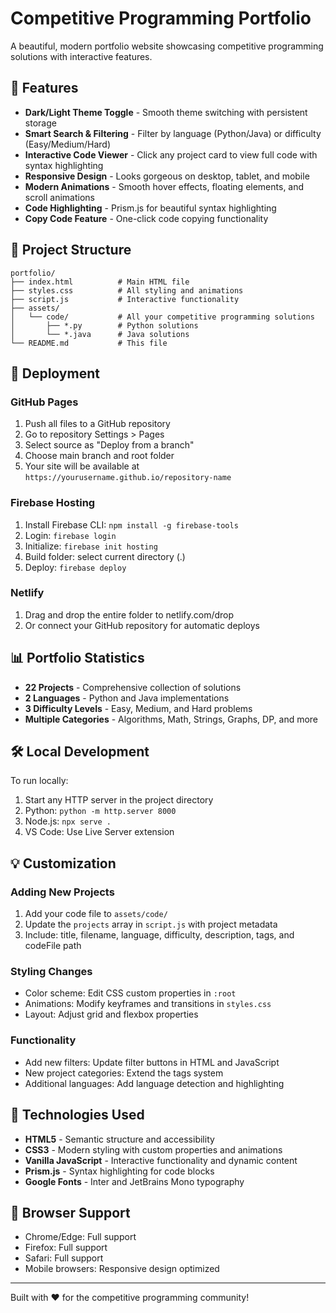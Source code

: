 # Competitive Programming Portfolio

A beautiful, modern portfolio website showcasing competitive programming solutions with interactive features.

## 🌟 Features

- **Dark/Light Theme Toggle** - Smooth theme switching with persistent storage
- **Smart Search & Filtering** - Filter by language (Python/Java) or difficulty (Easy/Medium/Hard)
- **Interactive Code Viewer** - Click any project card to view full code with syntax highlighting
- **Responsive Design** - Looks gorgeous on desktop, tablet, and mobile
- **Modern Animations** - Smooth hover effects, floating elements, and scroll animations
- **Code Highlighting** - Prism.js for beautiful syntax highlighting
- **Copy Code Feature** - One-click code copying functionality

## 📁 Project Structure

```
portfolio/
├── index.html          # Main HTML file
├── styles.css          # All styling and animations
├── script.js           # Interactive functionality
├── assets/
│   └── code/           # All your competitive programming solutions
│       ├── *.py        # Python solutions
│       └── *.java      # Java solutions
└── README.md           # This file
```

## 🚀 Deployment

### GitHub Pages

1. Push all files to a GitHub repository
2. Go to repository Settings > Pages
3. Select source as "Deploy from a branch"
4. Choose main branch and root folder
5. Your site will be available at `https://yourusername.github.io/repository-name`

### Firebase Hosting

1. Install Firebase CLI: `npm install -g firebase-tools`
2. Login: `firebase login`
3. Initialize: `firebase init hosting`
4. Build folder: select current directory (.)
5. Deploy: `firebase deploy`

### Netlify

1. Drag and drop the entire folder to netlify.com/drop
2. Or connect your GitHub repository for automatic deploys

## 📊 Portfolio Statistics

- **22 Projects** - Comprehensive collection of solutions
- **2 Languages** - Python and Java implementations
- **3 Difficulty Levels** - Easy, Medium, and Hard problems
- **Multiple Categories** - Algorithms, Math, Strings, Graphs, DP, and more

## 🛠️ Local Development

To run locally:

1. Start any HTTP server in the project directory
2. Python: `python -m http.server 8000`
3. Node.js: `npx serve .`
4. VS Code: Use Live Server extension

## 💡 Customization

### Adding New Projects

1. Add your code file to `assets/code/`
2. Update the `projects` array in `script.js` with project metadata
3. Include: title, filename, language, difficulty, description, tags, and codeFile path

### Styling Changes

- Color scheme: Edit CSS custom properties in `:root`
- Animations: Modify keyframes and transitions in `styles.css`
- Layout: Adjust grid and flexbox properties

### Functionality

- Add new filters: Update filter buttons in HTML and JavaScript
- New project categories: Extend the tags system
- Additional languages: Add language detection and highlighting

## 🎨 Technologies Used

- **HTML5** - Semantic structure and accessibility
- **CSS3** - Modern styling with custom properties and animations
- **Vanilla JavaScript** - Interactive functionality and dynamic content
- **Prism.js** - Syntax highlighting for code blocks
- **Google Fonts** - Inter and JetBrains Mono typography

## 📱 Browser Support

- Chrome/Edge: Full support
- Firefox: Full support
- Safari: Full support
- Mobile browsers: Responsive design optimized

---

Built with ❤️ for the competitive programming community!
